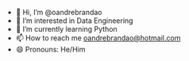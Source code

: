 - 👋 Hi, I’m @oandrebrandao
- 👀 I’m interested in Data Engineering
- 🌱 I’m currently learning Python
- 📫 How to reach me oandrebrandao@hotmail.com
- 😄 Pronouns: He/Him
